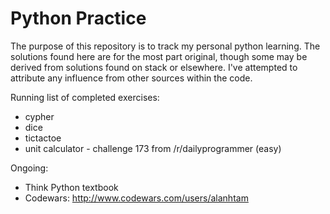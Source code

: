 Python Practice
==============

The purpose of this repository is to track my personal python learning. The solutions found here are for the most part original,
though some may be derived from solutions found on stack or elsewhere. I've attempted to attribute any influence from other
sources within the code.

Running list of completed exercises:
* cypher
* dice
* tictactoe
* unit calculator - challenge 173 from /r/dailyprogrammer (easy)
 
Ongoing:
* Think Python textbook
* Codewars: http://www.codewars.com/users/alanhtam
